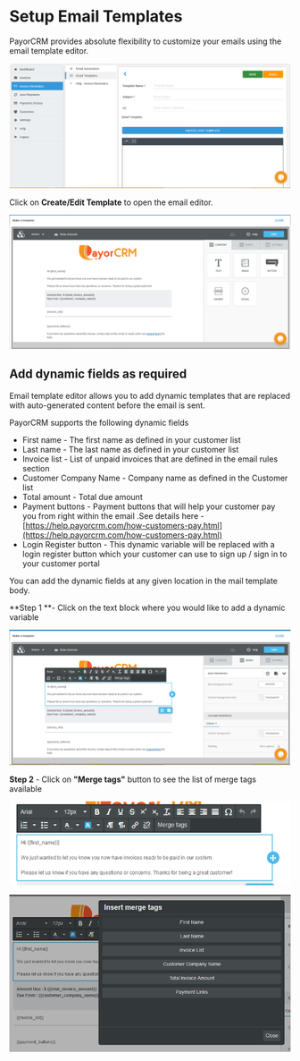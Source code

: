 # Setup Email Templates

PayorCRM provides absolute flexibility to customize your emails using the email template editor.

![](<../.gitbook/assets/image (28).png>)

Click on **Create/Edit Template** to open the email editor.&#x20;

![](<../.gitbook/assets/image (34).png>)

## Add dynamic fields as required

Email template editor allows you to add dynamic templates that are replaced with auto-generated content before the email is sent.

PayorCRM supports the following dynamic fields

* First name - The first name as defined in your customer list
* Last name - The last name as defined in your customer list
* Invoice list - List of unpaid invoices that are defined in the email rules section
* Customer Company Name - Company name as defined in the Customer list
* Total amount  - Total due amount&#x20;
* Payment buttons - Payment buttons that will help your customer pay you from right within the email .See details here - [https://help.payorcrm.com/how-customers-pay.html](https://help.payorcrm.com/how-customers-pay.html)
* Login Register button - This dynamic variable will be replaced with a login register button which your customer can use to sign up / sign in to your customer portal

You can add the dynamic fields at any given location in the mail template body.

**Step 1  **- Click on the text block where you would like to add a dynamic variable

![](<../.gitbook/assets/image (26).png>)



**Step 2** - Click on **"Merge tags"** button to see the list of merge tags available



![](<../.gitbook/assets/image (9).png>)

![](<../.gitbook/assets/image (7).png>)

